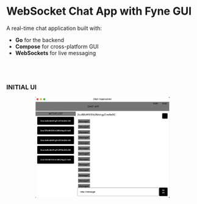 # WebSocket Chat App with Fyne GUI
A real-time chat application built with:
- **Go** for the backend
- **Compose** for cross-platform GUI
- **WebSockets** for live messaging

</br></br>
### INITIAL UI
<p align="center">
  <img src="asset/ui.png" width="70%">
</p>